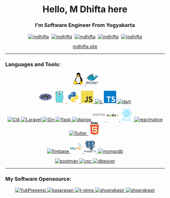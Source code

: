 <h1 align="center">Hello, M Dhifta here </h1>

<h3 align="center"> I'm Software Engineer From Yogyakarta </h3>

  <p align="center">
    <a href="www.linkedin.com/in/m-dhifta-904776197" target="blank"><img align="center" src="https://cdn.jsdelivr.net/npm/simple-icons@3.0.1/icons/linkedin.svg" alt="mdhifta" height="25" width="25" /></a>&nbsp;&nbsp;<a href="https://medium.com/@mdhiftaa" target="blank"><img align="center" src="https://cdn.jsdelivr.net/npm/simple-icons@3.0.1/icons/medium.svg" alt="mdhifta" height="25" width="25" /></a>&nbsp;&nbsp;<a href="https://www.instagram.com/enang.55/" target="blank"><img align="center" src="https://cdn.jsdelivr.net/npm/simple-icons@3.0.1/icons/instagram.svg" alt="mdhifta" height="25" width="25" /></a>&nbsp;&nbsp;<a href="https://twitter.com/mdhifta_"><img align="center" src="https://cdn.jsdelivr.net/npm/simple-icons@3.0.1/icons/twitter.svg" alt="mdhifta" height="25" width="25" /></a>&nbsp;&nbsp;<a href="mailto:mdhiftaa@gmail.com"><img align="center" src="https://cdn.jsdelivr.net/npm/simple-icons@3.0.1/icons/gmail.svg" alt="mdhifta" height="25" width="25" /></a>
  </p>

  <p align="center">
    <a href="https://mdhifta.site" target="blank">mdhifta.site</a>
  </p>
  
<hr />

<h3 align="left">Languages and Tools:</h3>
<p align="center"> 
<a href="https://www.linux.org/" target="_blank"> <img src="https://raw.githubusercontent.com/devicons/devicon/master/icons/linux/linux-original.svg" alt="linux" width="40" height="40"/> </a> 
<a href="https://www.docker.com/" target="_blank"> <img src="https://raw.githubusercontent.com/devicons/devicon/master/icons/docker/docker-original-wordmark.svg" alt="docker" width="40" height="40"/> </a>
</p>

<p align="center"> 
<a href="https://www.php.net" target="_blank"> <img src="https://raw.githubusercontent.com/devicons/devicon/master/icons/php/php-original.svg" alt="php" width="40" height="40"/></a>
<a href="https://golang.org" target="_blank"> <img src="https://raw.githubusercontent.com/devicons/devicon/master/icons/go/go-original.svg" alt="go" width="40" height="40"/> </a>
<a href="https://www.python.org" target="_blank"> <img src="https://raw.githubusercontent.com/devicons/devicon/master/icons/python/python-original.svg" alt="python" width="40" height="40"/> </a>
<a href="https://developer.mozilla.org/en-US/docs/Web/JavaScript" target="_blank"> <img src="https://raw.githubusercontent.com/devicons/devicon/master/icons/javascript/javascript-original.svg" alt="javascript" width="40" height="40"/> </a>        
<a href="https://cplusplus.com/" target="_blank"> <img src="https://github.com/mdhifta/modulo-plus-calculate/assets/55729354/930a2047-7af4-48f4-80dc-b283ed878b39" alt="c" width="40" height="40"/> </a>
<a href="https://www.typescriptlang.org/" target="_blank"> <img src="https://raw.githubusercontent.com/devicons/devicon/master/icons/typescript/typescript-original.svg" alt="typescript" width="40" height="40"/> </a>
<a href="https://dart.dev/" target="_blank"> <img src="https://github.com/mdhifta/modulo-plus-calculate/assets/55729354/bcbadff2-53e2-48cd-9aa5-af286774cc80" alt="dart" width="40" height="40"/> </a> 
</p> 

<p align="center">
<a href="https://www.codeigniter.com" target="_blank"> <img src="https://github.com/mdhifta/modulo-plus-calculate/assets/55729354/f0ef23e3-61d4-4568-9a56-1ca0f0183912" alt="CI4" width="40" height="40"/> </a>
<a href="https://laravel.com" target="_blank"> <img src="https://github.com/mdhifta/modulo-plus-calculate/assets/55729354/ac034b02-c814-4aec-b3c4-598391469f0c" alt="Laravel" width="40" height="40"/> </a>
<a href="https://pkg.go.dev/github.com/gin-gonic/gin#section-readme" target="_blank"> <img src="https://github.com/mdhifta/modulo-plus-calculate/assets/55729354/a948bc4f-518d-41de-8e49-82861d0ee6d6" alt="Gin" width="40" height="40"/> </a>
<a href="https://flask.palletsprojects.com/" target="_blank"> <img src="https://www.vectorlogo.zone/logos/pocoo_flask/pocoo_flask-icon.svg" alt="flask" width="40" height="40"/> </a>
<a href="https://www.djangoproject.com/" target="_blank"> <img src="https://github.com/mdhifta/modulo-plus-calculate/assets/55729354/060a837b-8ea0-4f06-b365-7bc3e53ac6c6" alt="django" width="40" height="40"/> </a>
<a href="https://expressjs.com" target="_blank"> <img src="https://raw.githubusercontent.com/devicons/devicon/master/icons/express/express-original-wordmark.svg" alt="express" width="40" height="40"/> </a>
<a href="https://nodejs.org" target="_blank"> <img src="https://raw.githubusercontent.com/devicons/devicon/master/icons/nodejs/nodejs-original-wordmark.svg" alt="nodejs" width="40" height="40"/> </a> 
<a href="https://reactjs.org/" target="_blank"> <img src="https://raw.githubusercontent.com/devicons/devicon/master/icons/react/react-original-wordmark.svg" alt="react" width="40" height="40"/> </a>
<a href="https://reactnative.dev/" target="_blank"> <img src="https://reactnative.dev/img/header_logo.svg" alt="reactnative" width="40" height="40"/> </a>
<a href="https://flutter/" target="_blank"> <img src="https://github.com/mdhifta/modulo-plus-calculate/assets/55729354/a85f6fc5-061c-4bd7-b1f4-72e3b7d968b2" alt="flutter" width="40" height="40"/> </a>
<a href="https://www.w3.org/html/" target="_blank"> <img src="https://raw.githubusercontent.com/devicons/devicon/master/icons/html5/html5-original-wordmark.svg" alt="html5" width="40" height="40"/> </a>
</p>

<p align="center">
<a href="https://firebase.google.com/" target="_blank"> <img src="https://www.vectorlogo.zone/logos/firebase/firebase-icon.svg" alt="firebase" width="40" height="40"/> </a>
<a href="https://www.mysql.com/" target="_blank"> <img src="https://raw.githubusercontent.com/devicons/devicon/master/icons/mysql/mysql-original-wordmark.svg" alt="mysql" width="40" height="40"/> </a> 
<a href="https://www.postgresql.org" target="_blank"> <img src="https://raw.githubusercontent.com/devicons/devicon/master/icons/postgresql/postgresql-original-wordmark.svg" alt="postgresql" width="40" height="40"/> </a>
<a href="https://mongodb.com" target="_blank"> <img src="https://github.com/mdhifta/modulo-plus-calculate/assets/55729354/4712ac09-d929-4751-b222-3f064ddb2861" alt="mongodb" width="40" height="40"/> </a>
</p>

<p align="center">
<a href="https://postman.com" target="_blank"> <img src="https://www.vectorlogo.zone/logos/getpostman/getpostman-icon.svg" alt="postman" width="40" height="40"/> </a> 
<a href="https://visualstudio.microsoft.com" target="_blank"> <img src="https://github.com/mdhifta/modulo-plus-calculate/assets/55729354/a3120e76-d412-4c5a-88a9-7e459d03c6bd" alt="vsc" width="40" height="40"/> </a> 
<a href="https://dbeaver.io" target="_blank"> <img src="https://github.com/mdhifta/modulo-plus-calculate/assets/55729354/c24a351d-aea5-4974-9d39-0e0723049cef" alt="dbeaver" width="40" height="40"/> </a> 
</p>

<hr/>

<h3 align="left">My Software Opensource:</h3>
<p align="center">
        <a href="https://yukpresensi.com" target="_blank"> <img src="https://github.com/mdhifta/modulo-plus-calculate/assets/55729354/15d5d268-e522-41a7-bf8e-451967a3414f" alt="YukPresensi" width="60" height="70"/> </a> 
        <a href="https://kasarasan.com" target="_blank"> <img src="https://github.com/mdhifta/modulo-plus-calculate/assets/55729354/19355fe2-588d-4379-ab2a-3f3fcf224055" alt="kasarasan" width="60" height="60"/> </a> 
        <a href="https://github.com/mdhifta/api-services-gin" target="_blank"> <img src="https://github.com/mdhifta/modulo-plus-calculate/assets/55729354/22a20df7-2173-4d1b-9e0a-5d2e43b1b003" alt="t-ginra" width="100" height="60"/> </a> 
        <a href="https://shoerakasir.digisoft.id" target="_blank"> <img src="https://github.com/mdhifta/modulo-plus-calculate/assets/55729354/cd1a6cd5-5625-46cd-b36f-b2000825ddd4" alt="shoerakasir" width="100" height="50"/> </a>
  <a href="https://github.com/mdhifta/api-services-fastapi" target="_blank"> <img src="https://github.com/mdhifta/api-services-fastapi/assets/55729354/c0b9bf56-efb1-4f78-b4bc-6e10a37534ce" alt="shoerakasir" width="100" height="50"/> </a>
</p>
